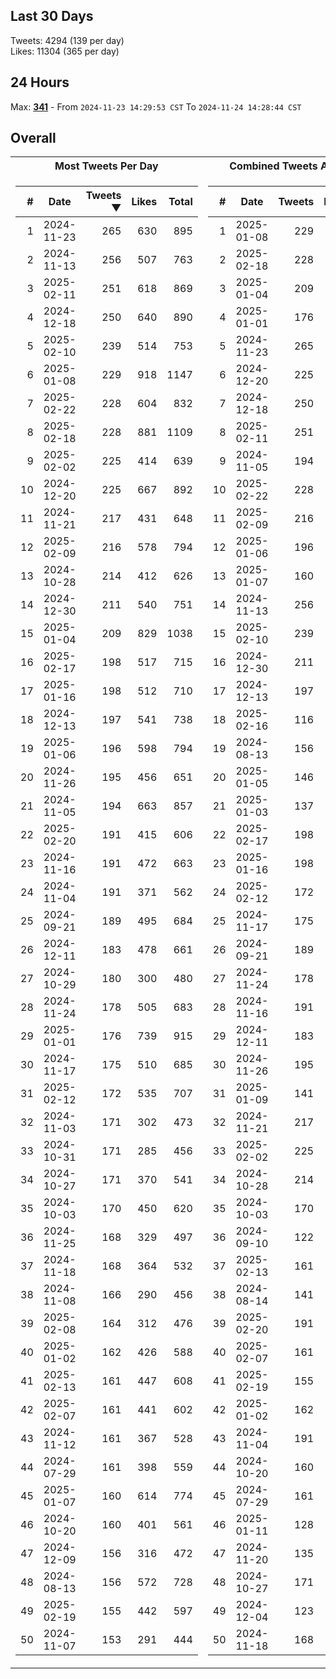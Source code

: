 ## Last 30 Days
Tweets: 4294 (139 per day)\
Likes: 11304 (365 per day)

## 24 Hours
Max: [**341**](../misc/most-tweets_24-hr.csv) - From `2024-11-23 14:29:53 CST` To `2024-11-24 14:28:44 CST`

## Overall
<table>
<tr><th>Most Tweets Per Day</th><th>Combined Tweets And Likes</th></tr><tr><td>


|#|Date|Tweets ▼|Likes|Total|
|--:|--|--:|--:|--:|
|1|2024-11-23|265|630|895|
|2|2024-11-13|256|507|763|
|3|2025-02-11|251|618|869|
|4|2024-12-18|250|640|890|
|5|2025-02-10|239|514|753|
|6|2025-01-08|229|918|1147|
|7|2025-02-22|228|604|832|
|8|2025-02-18|228|881|1109|
|9|2025-02-02|225|414|639|
|10|2024-12-20|225|667|892|
|11|2024-11-21|217|431|648|
|12|2025-02-09|216|578|794|
|13|2024-10-28|214|412|626|
|14|2024-12-30|211|540|751|
|15|2025-01-04|209|829|1038|
|16|2025-02-17|198|517|715|
|17|2025-01-16|198|512|710|
|18|2024-12-13|197|541|738|
|19|2025-01-06|196|598|794|
|20|2024-11-26|195|456|651|
|21|2024-11-05|194|663|857|
|22|2025-02-20|191|415|606|
|23|2024-11-16|191|472|663|
|24|2024-11-04|191|371|562|
|25|2024-09-21|189|495|684|
|26|2024-12-11|183|478|661|
|27|2024-10-29|180|300|480|
|28|2024-11-24|178|505|683|
|29|2025-01-01|176|739|915|
|30|2024-11-17|175|510|685|
|31|2025-02-12|172|535|707|
|32|2024-11-03|171|302|473|
|33|2024-10-31|171|285|456|
|34|2024-10-27|171|370|541|
|35|2024-10-03|170|450|620|
|36|2024-11-25|168|329|497|
|37|2024-11-18|168|364|532|
|38|2024-11-08|166|290|456|
|39|2025-02-08|164|312|476|
|40|2025-01-02|162|426|588|
|41|2025-02-13|161|447|608|
|42|2025-02-07|161|441|602|
|43|2024-11-12|161|367|528|
|44|2024-07-29|161|398|559|
|45|2025-01-07|160|614|774|
|46|2024-10-20|160|401|561|
|47|2024-12-09|156|316|472|
|48|2024-08-13|156|572|728|
|49|2025-02-19|155|442|597|
|50|2024-11-07|153|291|444|

</td><td>


|#|Date|Tweets|Likes|Total ▼|
|--:|--|--:|--:|--:|
|1|2025-01-08|229|918|1147|
|2|2025-02-18|228|881|1109|
|3|2025-01-04|209|829|1038|
|4|2025-01-01|176|739|915|
|5|2024-11-23|265|630|895|
|6|2024-12-20|225|667|892|
|7|2024-12-18|250|640|890|
|8|2025-02-11|251|618|869|
|9|2024-11-05|194|663|857|
|10|2025-02-22|228|604|832|
|11|2025-02-09|216|578|794|
|12|2025-01-06|196|598|794|
|13|2025-01-07|160|614|774|
|14|2024-11-13|256|507|763|
|15|2025-02-10|239|514|753|
|16|2024-12-30|211|540|751|
|17|2024-12-13|197|541|738|
|18|2025-02-16|116|619|735|
|19|2024-08-13|156|572|728|
|20|2025-01-05|146|578|724|
|21|2025-01-03|137|585|722|
|22|2025-02-17|198|517|715|
|23|2025-01-16|198|512|710|
|24|2025-02-12|172|535|707|
|25|2024-11-17|175|510|685|
|26|2024-09-21|189|495|684|
|27|2024-11-24|178|505|683|
|28|2024-11-16|191|472|663|
|29|2024-12-11|183|478|661|
|30|2024-11-26|195|456|651|
|31|2025-01-09|141|508|649|
|32|2024-11-21|217|431|648|
|33|2025-02-02|225|414|639|
|34|2024-10-28|214|412|626|
|35|2024-10-03|170|450|620|
|36|2024-09-10|122|495|617|
|37|2025-02-13|161|447|608|
|38|2024-08-14|141|466|607|
|39|2025-02-20|191|415|606|
|40|2025-02-07|161|441|602|
|41|2025-02-19|155|442|597|
|42|2025-01-02|162|426|588|
|43|2024-11-04|191|371|562|
|44|2024-10-20|160|401|561|
|45|2024-07-29|161|398|559|
|46|2025-01-11|128|426|554|
|47|2024-11-20|135|412|547|
|48|2024-10-27|171|370|541|
|49|2024-12-04|123|410|533|
|50|2024-11-18|168|364|532|

</td><tr>
</table>

